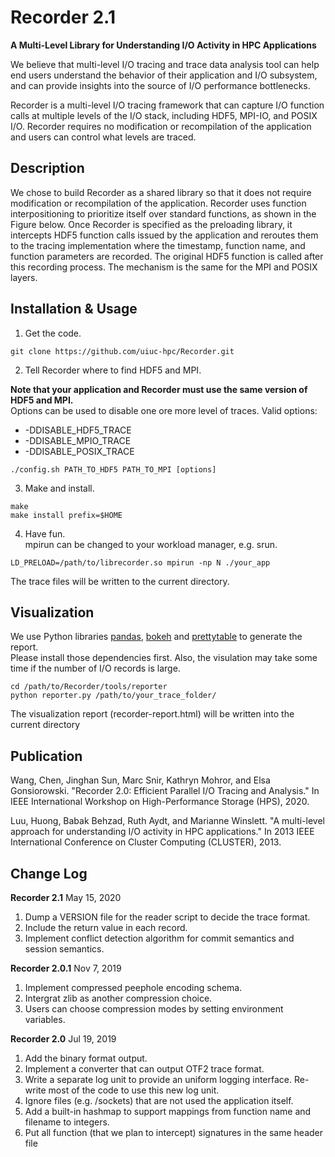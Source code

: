 Recorder 2.1
========
**A Multi-Level Library for Understanding I/O Activity in HPC Applications**

We believe that multi-level I/O tracing and trace data analysis tool can help
end users understand the behavior of their application and I/O subsystem, and
can provide insights into the source of I/O performance bottlenecks.

Recorder is a multi-level I/O tracing framework that can capture I/O function
calls at multiple levels of the I/O stack, including HDF5, MPI-IO, and POSIX
I/O. Recorder requires no modification or recompilation of the application and
users can control what levels are traced.


Description
-----------

We chose to build Recorder as a shared library so that it does not require
modification or recompilation of the application. Recorder uses function
interpositioning to prioritize itself over standard functions, as shown in the
Figure below. Once Recorder is specified as the preloading library, it
intercepts HDF5 function calls issued by the application and reroutes them to
the tracing implementation where the timestamp, function name, and function
parameters are recorded. The original HDF5 function is called after this
recording process. The mechanism is the same for the MPI and POSIX layers.

Installation & Usage
------------

1. Get the code.

```console
git clone https://github.com/uiuc-hpc/Recorder.git
```

2. Tell Recorder where to find HDF5 and MPI.

**Note that your application and Recorder must use the same version of HDF5 and MPI.**<br>
Options can be used to disable one ore more level of traces. Valid options:
 * -DDISABLE_HDF5_TRACE
 * -DDISABLE_MPIO_TRACE
 * -DDISABLE_POSIX_TRACE
```console
./config.sh PATH_TO_HDF5 PATH_TO_MPI [options]
```

3. Make and install.
```console
make
make install prefix=$HOME
```

4. Have fun.<br>
mpirun can be changed to your workload manager, e.g. srun.
```console
LD_PRELOAD=/path/to/librecorder.so mpirun -np N ./your_app
```
The trace files will be written to the current directory.

Visualization
------------

We use Python libraries [pandas](https://pandas.pydata.org/), [bokeh](https://docs.bokeh.org/) and [prettytable](https://pypi.org/project/PrettyTable/) to generate the report.<br>
Please install those dependencies first.
Also, the visulation may take some time if the number of I/O records is large.

```console
cd /path/to/Recorder/tools/reporter
python reporter.py /path/to/your_trace_folder/
```
The visualization report (recorder-report.html) will be written into the current directory


Publication
-----------
Wang, Chen, Jinghan Sun, Marc Snir, Kathryn Mohror, and Elsa Gonsiorowski. "Recorder 2.0: Efficient Parallel I/O Tracing and Analysis." In IEEE International Workshop on High-Performance Storage (HPS), 2020.

Luu, Huong, Babak Behzad, Ruth Aydt, and Marianne Winslett. "A multi-level approach for understanding I/O activity in HPC applications." In 2013 IEEE International Conference on Cluster Computing (CLUSTER), 2013.

Change Log
----------
**Recorder 2.1** May 15, 2020
1. Dump a VERSION file for the reader script to decide the trace format.
2. Include the return value in each record.
3. Implement conflict detection algorithm for commit semantics and session semantics.

**Recorder 2.0.1** Nov 7, 2019
1. Implement compressed peephole encoding schema.
2. Intergrat zlib as another compression choice.
3. Users can choose compression modes by setting environment variables.

**Recorder 2.0** Jul 19, 2019
1. Add the binary format output.
2. Implement a converter that can output OTF2 trace format.
3. Write a separate  log unit to provide an uniform logging interface. Re-write most of the code to use this new log unit.
4. Ignore files (e.g. /sockets) that are not used the application itself.
5. Add a built-in hashmap to support mappings from function name and filename to integers.
6. Put all function (that we plan to intercept) signatures in the same header file
